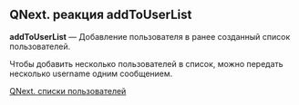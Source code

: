 ## QNext. реакция addToUserList

**addToUserList** — Добавление пользователя в ранее созданный список пользователей.

Чтобы добавить несколько пользователей в список, можно передать несколько username одним сообщением.



[QNext. списки пользователей](/docs-test/_export/admin/userlist-about)

